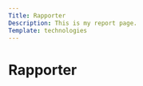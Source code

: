 ```yaml
---
Title: Rapporter
Description: This is my report page.
Template: technologies
---
```


Rapporter
==========================
